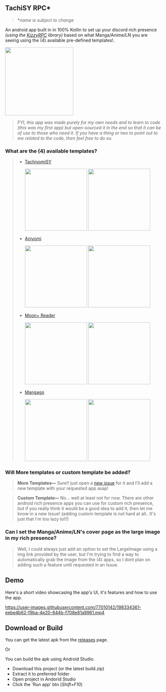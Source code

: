 ## TachiSY RPC*

> \**name is subject to change*

An android app built in in 100% Kotlin to set up your discord rich presence *(using the [KizzyRPC](https://github.com/dead8309/KizzyRPC) library)* based on what Manga/Anime/LN you are seeing using the (4) available pre-defined templates!.

<img src="https://i.ibb.co/zFsmX9H/screen.png" width=220>

> *FYI, this app was made purely for my own needs and to learn to code (this was my first app) but open-sourced it in the end so that it can be of use to those who need it. If you have a thing or two to point out to me related to the code, then feel free to do so.*

### What are the (4) available templates?

> - [TachiyomiSY](https://github.com/jobobby04/TachiyomiSY)
>
>   <img src="https://i.ibb.co/S5S0h6F/image.png" width=200> <img src="https://i.ibb.co/rdq0Qh2/image.png" width=200>
> - [Aniyomi](https://github.com/jmir1/aniyomi)
> 
>    <img src="https://i.ibb.co/4mLTHW8/image.png" width=200> <img src="https://i.ibb.co/6PJYW1F/image.png" width=200>
> - [Moon+ Reader](https://www.moondownload.com/)
> 
>    <img src="https://i.ibb.co/5MjR51g/image.png" width=200> <img src="https://i.ibb.co/dsTpryJ/image.png" width=200>
> - [Mangago](https://www.mangago.me/)
> 
>    <img src="https://i.ibb.co/PrsR31Q/image.png" width=200> <img src="https://i.ibb.co/PrsR31Q/image.png" width=200>


### Will More templates or custom template be added?

> **More Templates—** Sure!! just open a [new issue](https://github.com/jeryjs/TachiSY_RPC/issues/new?assignees=&labels=enhancement&template=new-template-request.md&title=%5BNew+Template+Request%5D+%7CEnter+template+name+here%7C) for it and I'll add a new template with your requested app asap!

> **Custom Template—** No... well at least not for now.
> There are other android rich presence apps you can use for custom rich presence, but if you really think it would be a good idea to add it, then let me know in a new Issue! (adding custom template is not hard at all.. It's just that I'm too lazy lol!!)

### Can I set the Manga/Anime/LN's cover page as the large image in my rich presence?
> Well, I could always just add an option to set the LargeImage  using a img link provided by the user, but I'm trying to find a way to automatically grab the image from the (4) apps, so I dont plan on adding such a feature until requested in an Issue.



## Demo
Here's a short video showcasing the app's UI, it's features and how to use the app.

https://user-images.githubusercontent.com/77010142/198334361-eebe4b62-f9ba-4e20-844b-f708e81a9961.mp4



## Download or Build
You can get the latest apk from the [releases](https://github.com/jeryjs/TachiSY_RPC/releases) page.

Or

You can build the apk using Android Studio.
- Download this project (or the latest build.zip)
- Extract it to preferred folder
- Open project in Andorid Studio
- Click the 'Run app' btn (*Shift+F10*)
